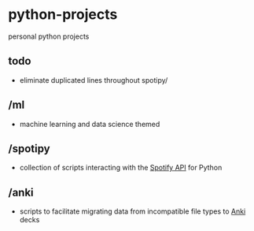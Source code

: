 # python-projects
personal python projects

## todo
* eliminate duplicated lines throughout spotipy/

## /ml
* machine learning and data science themed

## /spotipy
* collection of scripts interacting with the [Spotify API](https://spotipy.readthedocs.io/en/latest/) for Python

## /anki
* scripts to facilitate migrating data from incompatible file types to [Anki](https://apps.ankiweb.net/) decks
